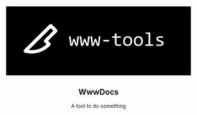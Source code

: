 <p align="center">
<img src="logo.png">
</p>

<h2 align="center">WwwDocs</h2>


<p align="center">
A tool to do something
</p>